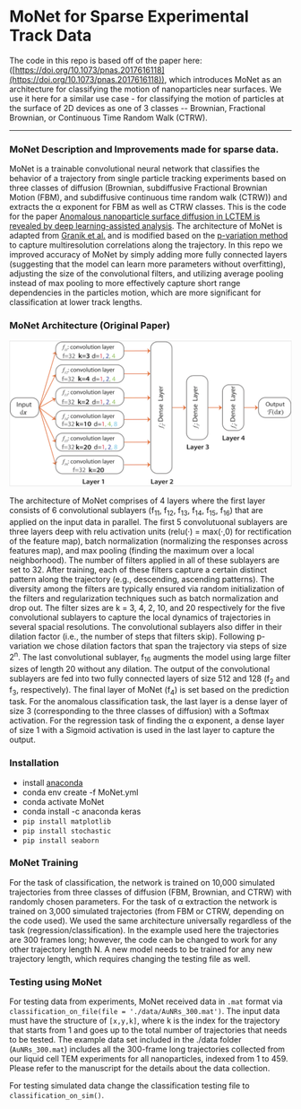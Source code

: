 # MoNet for Sparse Experimental Track Data
The code in this repo is based off of the paper here: ([https://doi.org/10.1073/pnas.2017616118](https://doi.org/10.1073/pnas.2017616118)), which introduces MoNet as an architecture for classifying the motion of nanoparticles near surfaces. We use it here for a similar use case - for classifying the motion of particles at the surface of 2D devices as one of 3 classes -- Brownian, Fractional Brownian, or Continuous Time Random Walk (CTRW). 

* * * * * *
### MoNet Description and Improvements made for sparse data.
MoNet is a trainable convolutional neural network that classifies the behavior of a trajectory from single particle tracking experiments based on three classes of diffusion (Brownian, subdiffusive Fractional Brownian Motion (FBM), and subdiffusive continuous time random walk (CTRW)) and extracts the α exponent for FBM as well as CTRW classes. This is the code for the paper [Anomalous nanoparticle surface diffusion in LCTEM is revealed by deep learning-assisted analysis](https://doi.org/10.1073/pnas.2017616118). The architecture of MoNet is adapted from [Granik et al.](https://github.com/AnomDiffDB/DB) and is modified based on the [p-variation method](https://journals.aps.org/prl/abstract/10.1103/PhysRevLett.103.180602) to capture multiresolution correlations along the trajectory. In this repo we improved accuracy of MoNet by simply adding more fully connected layers (suggesting that the model can learn more parameters without overfitting), adjusting the size of the convolutional filters, and utilizing average pooling instead of max pooling to more effectively capture short range dependencies in the particles motion, which are more significant for classification at lower track lengths.

### MoNet Architecture (Original Paper)
<p align="center">
<img src="./images/monetarc.png" width="600" /> </p>

The architecture of MoNet comprises of 4 layers where the first layer consists of 6 convolutional sublayers (f<sub>11</sub>, f<sub>12</sub>, f<sub>13</sub>, f<sub>14</sub>, f<sub>15</sub>, f<sub>16</sub>) that are applied on the input data in parallel. The first 5 convolutuonal sublayers are three layers deep with relu activation units (relu(·) = max(·,0) for rectification of the feature map), batch normalization (normalizing the responses across features map), and max pooling (finding the maximum over a local neighborhood). The number of filters applied in all of these sublayers are set to 32. After training, each of these filters capture a certain distinct pattern along the trajectory (e.g., descending, ascending patterns). The diversity among the filters are typically ensured via random initialization of the filters and regularization techniques such as batch normalization and drop out. The filter sizes are k = 3, 4, 2, 10, and 20 respectively for the five convolutional sublayers to capture the local dynamics of trajectories in several spacial resolutions. The convolutional sublayers also differ in their dilation factor (i.e., the number of steps that filters skip). Following p-variation we chose dilation factors that span the trajectory via steps of size 2<sup>n</sup>. The last convolutional sublayer, f<sub>16</sub> augments the model using large filter sizes of length 20 without any dilation. The output of the convolutional sublayers are fed into two fully connected layers of size 512 and 128 (f<sub>2</sub> and f<sub>3</sub>, respectively). The final layer of MoNet (f<sub>4</sub>) is set based on the prediction task. For the anomalous classification task, the last layer is a dense layer of size 3 (corresponding to the three classes of diffusion) with a Softmax activation. For the regression task of finding the α exponent, a dense layer of size 1 with a Sigmoid activation is used in the last layer to capture the output.

### Installation

- install [anaconda](https://docs.anaconda.com/anaconda/install/)
- conda env create -f MoNet.yml
- conda activate MoNet
- conda install -c anaconda keras
- `pip install matplotlib`
- `pip install stochastic`
- `pip install seaborn`

### MoNet Training

For the task of classification, the network is trained on 10,000 simulated trajectories from three classes of diffusion (FBM, Brownian, and CTRW) with randomly chosen parameters. For the task of α extraction the network is trained on 3,000 simulated trajectories (from FBM or CTRW, depending on the code used). We used the same architecture universally regardless of the task (regression/classification). In the example used here the trajectories are 300 frames long; however, the code can be changed to work for any other trajectory length N. A new model needs to be trained for any new trajectory length, which requires changing the testing file as well. 

### Testing using MoNet

For testing data from experiments, MoNet received data in `.mat` format via `classification_on_file(file = './data/AuNRs_300.mat')`. The input data must have the structure of `[x,y,k]`, where k is the index for the trajectory that starts from 1 and goes up to the total number of trajectories that needs to be tested. The example data set included in the ./data folder (`AuNRs_300.mat`) includes all the 300-frame long trajectories collected from our liquid cell TEM experiments for all nanoparticles, indexed from 1 to 459. Please refer to the manuscript for the details about the data collection.

For testing simulated data change the classification testing file to `classification_on_sim()`. 
